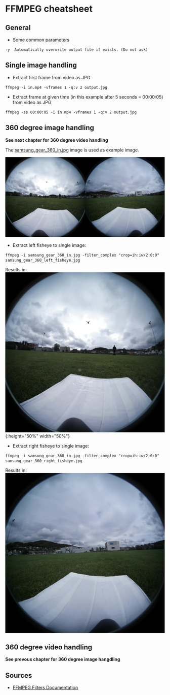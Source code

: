 # FFMPEG cheatsheet

## General

* Some common parameters

```
-y  Automatically overwrite output file if exists. (Do not ask)
```

## Single image handling

* Extract first frame from video as JPG
```
ffmpeg -i in.mp4 -vframes 1 -q:v 2 output.jpg
```

* Extract frame at given time (in this example after 5 seconds = 00:00:05) from video as JPG
```
ffmpeg -ss 00:00:05 -i in.mp4 -vframes 1 -q:v 2 output.jpg
```

## 360 degree image handling
**See next chapter for 360 degree video handling**

The [samsung_gear_360_in.jpg](example_images/samsung_gear_360_in.jpg) image is used as example image.

![samsung_gear_360_in.jpg](example_images/samsung_gear_360_in.jpg?raw=true "samsung_gear_360_in")

* Extract left fisheye to single image:

```
ffmpeg -i samsung_gear_360_in.jpg -filter_complex "crop=ih:iw/2:0:0" samsung_gear_360_left_fisheye.jpg
```
Results in:
![samsung_gear_360_left_fisheye.jpg](example_images/samsung_gear_360_left_fisheye.jpg?raw=true "samsung_gear_360_left_fisheye"){:height="50%" width="50%"}

* Extract right fisheye to single image:

```
ffmpeg -i samsung_gear_360_in.jpg -filter_complex "crop=ih:iw/2:0:0" samsung_gear_360_right_fisheye.jpg
```
Results in:
![samsung_gear_360_right_fisheye.jpg](example_images/samsung_gear_360_right_fisheye.jpg?raw=true "samsung_gear_360_right_fisheye")


## 360 degree video handling
**See prevous chapter for 360 degree image hangdling**

## Sources

* [FFMPEG Filters Documentation](https://ffmpeg.org/ffmpeg-filters.html)